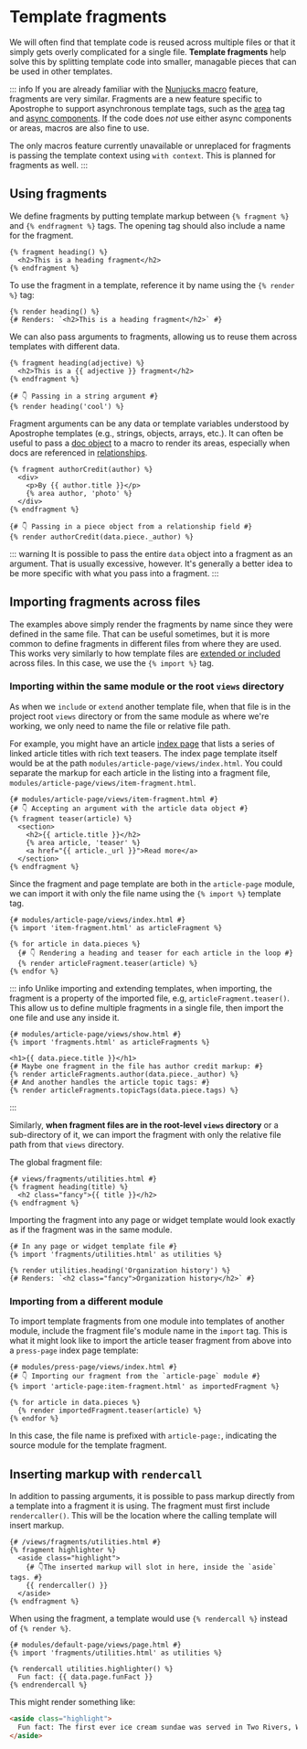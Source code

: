 # Template fragments

We will often find that template code is reused across multiple files or that it simply gets overly complicated for a single file. **Template fragments** help solve this by splitting template code into smaller, managable pieces that can be used in other templates.

::: info
If you are already familiar with the [Nunjucks macro](https://mozilla.github.io/nunjucks/templating.html#macro) feature, fragments are very similar. Fragments are a new feature specific to Apostrophe to support asynchronous template tags, such as the [area](/guide/areas-and-widgets.md#adding-areas-to-templates) tag and [async components](/guide/async-components.md). If the code does *not* use either async components or areas, macros are also fine to use.

The only macros feature currently unavailable or unreplaced for fragments is passing the template context using `with context`. This is planned for fragments as well.
:::

## Using fragments

We define fragments by putting template markup between `{% fragment %}` and `{% endfragment %}` tags. The opening tag should also include a name for the fragment.

``` nunjucks
{% fragment heading() %}
  <h2>This is a heading fragment</h2>
{% endfragment %}
```

To use the fragment in a template, reference it by name using the `{% render %}` tag:

``` nunjucks
{% render heading() %}
{# Renders: `<h2>This is a heading fragment</h2>` #}
```

We can also pass arguments to fragments, allowing us to reuse them across templates with different data.

``` nunjucks
{% fragment heading(adjective) %}
  <h2>This is a {{ adjective }} fragment</h2>
{% endfragment %}

{# 👇 Passing in a string argument #}
{% render heading('cool') %}
```

Fragment arguments can be any data or template variables understood by Apostrophe templates (e.g., strings, objects, arrays, etc.). It can often be useful to pass a [doc object](/reference/glossary.md#doc) to a macro to render its areas, especially when docs are referenced in [relationships](/guide/relationships.md).

``` nunjucks
{% fragment authorCredit(author) %}
  <div>
    <p>By {{ author.title }}</p>
    {% area author, 'photo' %}
  </div>
{% endfragment %}

{# 👇 Passing in a piece object from a relationship field #}
{% render authorCredit(data.piece._author) %}
```

<!-- ::: tip
Fragments also support keyword arguments, another [feature of Nunjucks macros](https://mozilla.github.io/nunjucks/templating.html#keyword-arguments). They can be used to establish default argument values as well as to skip positional arguments.

``` nunjucks
{% fragment listNumbers(first, second, third=3, fourth=4) %}
  <p>{{ first }} {{ second }} {{ third }} {{ fourth }}</p>
{% endfragment %}

{% render listNumbers(1, 2) %}
{# Renders: `<p>1 2 3 4</p> #}

{% render listNumbers(1, third=9) %}
{# Renders: `<p>1  9 4</p> #}
```
::: -->

::: warning
It is possible to pass the entire `data` object into a fragment as an argument. That is usually excessive, however. It's generally a better idea to be more specific with what you pass into a fragment.
:::

## Importing fragments across files

The examples above simply render the fragments by name since they were defined in the same file. That can be useful sometimes, but it is more common to define fragments in different files from where they are used. This works very similarly to how template files are [extended or included](/guide/templating.md#referencing-templates-across-modules) across files. In this case, we use the `{% import %}` tag.

### Importing within the same module or the root `views` directory

As when we `include` or `extend` another template file, when that file is in the project root `views` directory or from the same module as where we're working, we only need to name the file or relative file path.

For example, you might have an article [index page](/guide/piece-pages.md) that lists a series of linked article titles with rich text teasers. The index page template itself would be at the path `modules/article-page/views/index.html`. You could separate the markup for each article in the listing into a fragment file, `modules/article-page/views/item-fragment.html`.

``` nunjucks
{# modules/article-page/views/item-fragment.html #}
{# 👇 Accepting an argument with the article data object #}
{% fragment teaser(article) %}
  <section>
    <h2>{{ article.title }}</h2>
    {% area article, 'teaser' %}
    <a href="{{ article._url }}">Read more</a>
  </section>
{% endfragment %}
```

Since the fragment and page template are both in the `article-page` module, we can import it with only the file name using the `{% import %}` template tag.

``` nunjucks
{# modules/article-page/views/index.html #}
{% import 'item-fragment.html' as articleFragment %}

{% for article in data.pieces %}
  {# 👇 Rendering a heading and teaser for each article in the loop #}
  {% render articleFragment.teaser(article) %}
{% endfor %}
```

::: info
Unlike importing and extending templates, when importing, the fragment is a property of the imported file, e.g, `articleFragment.teaser()`. This allow us to define multiple fragments in a single file, then import the one file and use any inside it.

``` nunjucks
{# modules/article-page/views/show.html #}
{% import 'fragments.html' as articleFragments %}

<h1>{{ data.piece.title }}</h1>
{# Maybe one fragment in the file has author credit markup: #}
{% render articleFragments.author(data.piece._author) %}
{# And another handles the article topic tags: #}
{% render articleFragments.topicTags(data.piece.tags) %}
```
:::

Similarly, **when fragment files are in the root-level `views` directory** or a sub-directory of it, we can import the fragment with only the relative file path from that `views` directory.

The global fragment file:

``` nunjucks
{# views/fragments/utilities.html #}
{% fragment heading(title) %}
  <h2 class="fancy">{{ title }}</h2>
{% endfragment %}
```

Importing the fragment into any page or widget template would look exactly as if the fragment was in the same module.

``` nunjucks
{# In any page or widget template file #}
{% import 'fragments/utilities.html' as utilities %}

{% render utilities.heading('Organization history') %}
{# Renders: `<h2 class="fancy">Organization history</h2>` #}
```

### Importing from a different module

To import template fragments from one module into templates of another module, include the fragment file's module name in the `import` tag. This is what it might look like to import the article teaser fragment from above into a `press-page` index page template:

``` nunjucks
{# modules/press-page/views/index.html #}
{# 👇 Importing our fragment from the `article-page` module #}
{% import 'article-page:item-fragment.html' as importedFragment %}

{% for article in data.pieces %}
  {% render importedFragment.teaser(article) %}
{% endfor %}
```

In this case, the file name is prefixed with `article-page:`, indicating the source module for the template fragment.

## Inserting markup with `rendercall`

In addition to passing arguments, it is possible to pass markup directly from a template into a fragment it is using. The fragment must first include `rendercaller()`. This will be the location where the calling template will insert markup.

``` nunjucks
{# /views/fragments/utilities.html #}
{% fragment highlighter %}
  <aside class="highlight">
    {# 👇The inserted markup will slot in here, inside the `aside` tags. #}
    {{ rendercaller() }}
  </aside>
{% endfragment %}
```

When using the fragment, a template would use `{% rendercall %}` instead of `{% render %}`.

``` nunjucks
{# modules/default-page/views/page.html #}
{% import 'fragments/utilities.html' as utilities %}

{% rendercall utilities.highlighter() %}
  Fun fact: {{ data.page.funFact }}
{% endrendercall %}
```

This might render something like:

```html
<aside class="highlight">
  Fun fact: The first ever ice cream sundae was served in Two Rivers, Wisconsin in 1881.
</aside>
```

